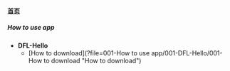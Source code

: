 
#### [首页](?file=首页 "返回首页")

##### How to use app
- **DFL-Hello**
    - [How to download](?file=001-How to use app/001-DFL-Hello/001-How to download "How to download")
